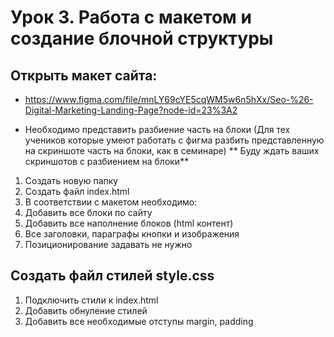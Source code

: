 # Урок 3. Работа с макетом и создание блочной структуры
## Открыть макет сайта: 
* https://www.figma.com/file/mnLY69cYE5cqWM5w6n5hXx/Seo-%26-Digital-Marketing-Landing-Page?node-id=23%3A2

* Необходимо представить разбиение часть на блоки (Для тех учеников которые умеют работать с фигма разбить представленную на скриншоте часть на блоки, как в семинаре)
** Буду ждать ваших скриншотов с разбиением на блоки**

1. Создать новую папку
2. Создать файл index.html
3. В соответствии с макетом необходимо:
4. Добавить все блоки по сайту
5. Добавить все наполнение блоков (html контент)
6. Все заголовки, параграфы кнопки и изображения
7. Позиционирование задавать не нужно
## Создать файл стилей style.css
1. Подключить стили к index.html
2. Добавить обнуление стилей
3. Добавить все необходимые отступы margin, padding